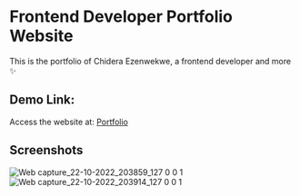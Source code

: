 # Frontend Developer Portfolio Website

This is the portfolio of Chidera Ezenwekwe, a frontend developer and more ✨

## Demo Link:

Access the website at: [Portfolio](https://chidera-ezenwekwe.netlify.app)

## Screenshots
![Web capture_22-10-2022_203859_127 0 0 1](https://user-images.githubusercontent.com/67750953/197359596-fb496b0a-a54f-43b2-b89e-5766cfd71db5.jpeg)
![Web capture_22-10-2022_203914_127 0 0 1](https://user-images.githubusercontent.com/67750953/197359601-dbfd2a9c-bfe5-48bd-bc71-4998f8f35d4d.jpeg)


